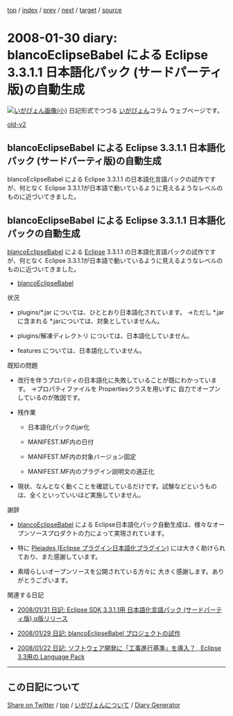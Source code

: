 [top](https://igapyon.github.io/diary/) 
 / [index](https://igapyon.github.io/diary/2008/index.html) 
 / [prev](https://igapyon.github.io/diary/2008/ig080129.html) 
 / [next](https://igapyon.github.io/diary/2008/ig080131.html) 
 / [target](https://igapyon.github.io/diary/2008/ig080130.html) 
 / [source](https://github.com/igapyon/diary/blob/gh-pages/2008/ig080130.html.src.md) 

2008-01-30 diary: blancoEclipseBabel による Eclipse 3.3.1.1 日本語化パック (サードパーティ版)の自動生成
=====================================================================================================
[![いがぴょん画像(小)](https://igapyon.github.io/diary/images/iga200306s.jpg "いがぴょん")](https://igapyon.github.io/diary/memo/memoigapyon.html) 日記形式でつづる [いがぴょん](https://igapyon.github.io/diary/memo/memoigapyon.html)コラム ウェブページです。

[old-v2](ig080130-orig.html)

## blancoEclipseBabel による Eclipse 3.3.1.1 日本語化パック (サードパーティ版)の自動生成

blancoEclipseBabel による Eclipse 3.3.1.1 の日本語化言語パックの試作ですが、何となく Eclipse 3.3.1.1が日本語で動いているように見えるようなレベルのものに近づいてきました。


## blancoEclipseBabel による Eclipse 3.3.1.1 日本語化パックの自動生成

[blancoEclipseBabel](http://www.igapyon.jp/blanco/blancoeclipsebabel.html) による [Eclipse](http://www.igapyon.jp/igapyon/diary/keyword/eclipse.html) 3.3.1.1 の日本語化言語パックの試作ですが、何となく
Eclipse 3.3.1.1が日本語で動いているように見えるようなレベルのものに近づいてきました。

* [blancoEclipseBabel](http://www.igapyon.jp/blanco/blancoeclipsebabel.html)

状況

* plugins/*.jar については、ひととおり日本語化されています。
  →ただし *.jarに含まれる *.jarについては、対象としていませんん。
  
* plugins/解凍ディレクトリ については、日本語化していません。
  
* features については、日本語化していません。

既知の問題

* 改行を伴うプロパティの日本語化に失敗していることが既にわかっています。
  →プロパティファイルを Propertiesクラスを用いずに 自力でオープンしているのが敗因です。
* 残作業
  
  * 日本語化パックのjar化
    
  * MANIFEST.MF内の日付
    
  * MANIFEST.MF内の対象バージョン固定
    
  * MANIFEST.MF内のプラグイン説明文の適正化
  

  
* 現状、なんとなく動くことを確認しているだけです。試験などというものは、全くといっていいほど実施していません。

謝辞

* [blancoEclipseBabel](http://www.igapyon.jp/blanco/blancoeclipsebabel.html) による Eclipse日本語化パック自動生成は、様々なオープンソースプロダクトの力によって実現されています。
  
* 特に [Pleiades (Eclipse プラグイン日本語化プラグイン)](http://mergedoc.sourceforge.jp/pleiades.html) には大きく助けられており、また感謝しています。
  
* 素晴らしいオープンソースを公開されている方々に 大きく感謝します。ありがとうございます。

関連する日記

* [2008/01/31 日記: Eclipse SDK 3.3.1.1用 日本語化言語パック (サードパーティ版) α版リリース](ig080131.html)
  
* [2008/01/29 日記: blancoEclipseBabel プロジェクトの試作](ig080129.html)
  
* [2008/01/22 日記: ソフトウェア開発に「工事進行基準」を導入？ , Eclipse 3.3用の Language Pack](ig080122.html)

----------------------------------------------------------------------------------------------------

## この日記について

[Share on Twitter](https://twitter.com/intent/tweet?hashtags=igapyon%2Cdiary%2C%E3%81%84%E3%81%8C%E3%81%B4%E3%82%87%E3%82%93&text=blancoEclipseBabel+%E3%81%AB%E3%82%88%E3%82%8B+Eclipse+3.3.1.1+%E6%97%A5%E6%9C%AC%E8%AA%9E%E5%8C%96%E3%83%91%E3%83%83%E3%82%AF+%28%E3%82%B5%E3%83%BC%E3%83%89%E3%83%91%E3%83%BC%E3%83%86%E3%82%A3%E7%89%88%29%E3%81%AE%E8%87%AA%E5%8B%95%E7%94%9F%E6%88%90&url=https%3A%2F%2Figapyon.github.io%2Fdiary%2F2008%2Fig080130.html) / [top](https://igapyon.github.io/diary/) / [いがぴょんについて](https://igapyon.github.io/diary/memo/memoigapyon.html) / [Diary Generator](https://github.com/igapyon/igapyonv3)
